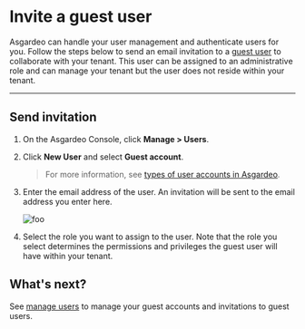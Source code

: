 # Invite a guest user 

Asgardeo can handle your user management and authenticate users for you. Follow the steps below to send an email invitation to a [guest user](TODO:link-to-concept) to collaborate with your tenant. This user can be assigned to an administrative role and can manage your tenant but the user does not reside within your tenant. 

---

## Send invitation 

1. On the Asgardeo Console, click **Manage > Users**. 

2. Click **New User** and select **Guest account**. 
    > For more information, see [types of user accounts in Asgardeo](../../../concepts/user-mgt/user-types). 

3. Enter the email address of the user. An invitation will be sent to the email address you enter here. 

    <img :src="$withBase('/assets/img/guides/guest-user-invite.png')" alt="foo">

4. Select the role you want to assign to the user. Note that the role you select determines the permissions and privileges the guest user will have within your tenant. 

## What's next?

See [manage users](TODO:link-to-guide) to manage your guest accounts and invitations to guest users. 